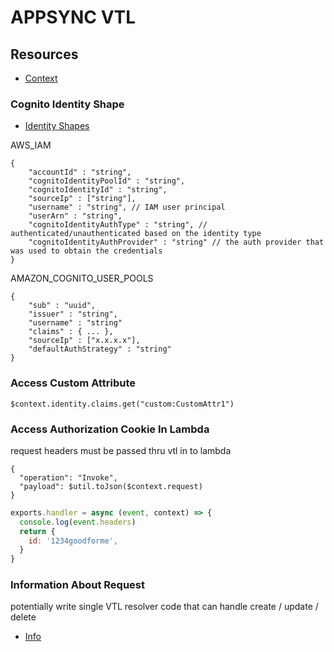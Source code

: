 # APPSYNC VTL

## Resources

- [Context](https://docs.aws.amazon.com/appsync/latest/devguide/resolver-context-reference.html)

### Cognito Identity Shape

- [Identity Shapes](https://docs.aws.amazon.com/appsync/latest/devguide/resolver-context-reference.html#aws-appsync-resolver-context-reference-identity)

AWS_IAM

```
{
    "accountId" : "string",
    "cognitoIdentityPoolId" : "string",
    "cognitoIdentityId" : "string",
    "sourceIp" : ["string"],
    "username" : "string", // IAM user principal
    "userArn" : "string",
    "cognitoIdentityAuthType" : "string", // authenticated/unauthenticated based on the identity type
    "cognitoIdentityAuthProvider" : "string" // the auth provider that was used to obtain the credentials
}
```

AMAZON_COGNITO_USER_POOLS

```
{
    "sub" : "uuid",
    "issuer" : "string",
    "username" : "string"
    "claims" : { ... },
    "sourceIp" : ["x.x.x.x"],
    "defaultAuthStrategy" : "string"
}
```

### Access Custom Attribute

```vtl
$context.identity.claims.get("custom:CustomAttr1")
```

### Access Authorization Cookie In Lambda

request headers must be passed thru vtl in to lambda

```vtl
{
  "operation": "Invoke",
  "payload": $util.toJson($context.request)
}
```

```javascript
exports.handler = async (event, context) => {
  console.log(event.headers)
  return {
    id: '1234goodforme',
  }
}
```

### Information About Request

potentially write single VTL resolver code that can handle create / update / delete

- [Info](https://docs.aws.amazon.com/appsync/latest/devguide/resolver-context-reference.html#aws-appsync-resolver-context-reference-info)
